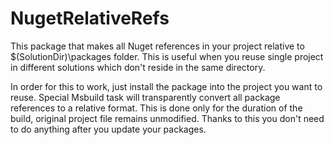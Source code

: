 # NugetRelativeRefs
This package that makes all Nuget references in your project relative to $(SolutionDir)\packages folder. 
This is useful when you reuse single project in different solutions which don't reside in the same directory.

In order for this to work, just install the package into the project you want to reuse. Special Msbuild task
will transparently convert all package references to a relative format. This is done only for the duration of
the build, original project file remains unmodified. Thanks to this you don't need to do anything after you
update your packages.